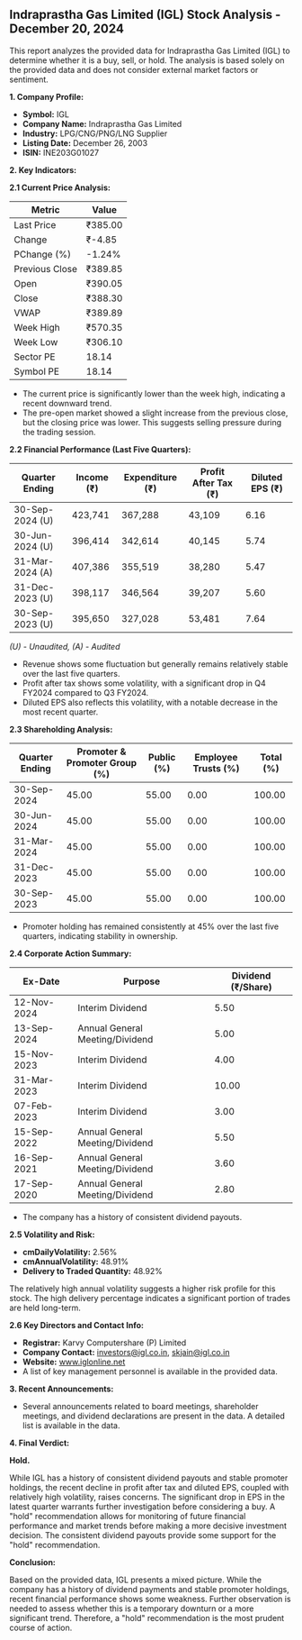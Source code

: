 ## Indraprastha Gas Limited (IGL) Stock Analysis - December 20, 2024

This report analyzes the provided data for Indraprastha Gas Limited (IGL) to determine whether it is a buy, sell, or hold.  The analysis is based solely on the provided data and does not consider external market factors or sentiment.

**1. Company Profile:**

* **Symbol:** IGL
* **Company Name:** Indraprastha Gas Limited
* **Industry:** LPG/CNG/PNG/LNG Supplier
* **Listing Date:** December 26, 2003
* **ISIN:** INE203G01027


**2. Key Indicators:**

**2.1 Current Price Analysis:**

| Metric             | Value     |
|----------------------|------------|
| Last Price          | ₹385.00    |
| Change              | ₹-4.85     |
| PChange (%)         | -1.24%     |
| Previous Close      | ₹389.85    |
| Open                | ₹390.05    |
| Close               | ₹388.30    |
| VWAP                | ₹389.89    |
| Week High           | ₹570.35    |
| Week Low            | ₹306.10    |
| Sector PE           | 18.14      |
| Symbol PE           | 18.14      |


* The current price is significantly lower than the week high, indicating a recent downward trend.
* The pre-open market showed a slight increase from the previous close, but the closing price was lower.  This suggests selling pressure during the trading session.


**2.2 Financial Performance (Last Five Quarters):**

| Quarter Ending     | Income (₹)     | Expenditure (₹) | Profit After Tax (₹) | Diluted EPS (₹) |
|----------------------|-----------------|------------------|-----------------------|-----------------|
| 30-Sep-2024 (U)    | 423,741         | 367,288           | 43,109                | 6.16            |
| 30-Jun-2024 (U)    | 396,414         | 342,614           | 40,145                | 5.74            |
| 31-Mar-2024 (A)    | 407,386         | 355,519           | 38,280                | 5.47            |
| 31-Dec-2023 (U)    | 398,117         | 346,564           | 39,207                | 5.60            |
| 30-Sep-2023 (U)    | 395,650         | 327,028           | 53,481                | 7.64            |

*(U) - Unaudited, (A) - Audited*

* Revenue shows some fluctuation but generally remains relatively stable over the last five quarters.
* Profit after tax shows some volatility, with a significant drop in Q4 FY2024 compared to Q3 FY2024.
* Diluted EPS also reflects this volatility, with a notable decrease in the most recent quarter.


**2.3 Shareholding Analysis:**

| Quarter Ending     | Promoter & Promoter Group (%) | Public (%) | Employee Trusts (%) | Total (%) |
|----------------------|-----------------------------|-------------|--------------------|-----------|
| 30-Sep-2024         | 45.00                         | 55.00       | 0.00               | 100.00    |
| 30-Jun-2024         | 45.00                         | 55.00       | 0.00               | 100.00    |
| 31-Mar-2024         | 45.00                         | 55.00       | 0.00               | 100.00    |
| 31-Dec-2023         | 45.00                         | 55.00       | 0.00               | 100.00    |
| 30-Sep-2023         | 45.00                         | 55.00       | 0.00               | 100.00    |

* Promoter holding has remained consistently at 45% over the last five quarters, indicating stability in ownership.


**2.4 Corporate Action Summary:**

| Ex-Date       | Purpose                                      | Dividend (₹/Share) |
|---------------|----------------------------------------------|--------------------|
| 12-Nov-2024   | Interim Dividend                             | 5.50               |
| 13-Sep-2024   | Annual General Meeting/Dividend               | 5.00               |
| 15-Nov-2023   | Interim Dividend                             | 4.00               |
| 31-Mar-2023   | Interim Dividend                             | 10.00              |
| 07-Feb-2023   | Interim Dividend                             | 3.00               |
| 15-Sep-2022   | Annual General Meeting/Dividend               | 5.50               |
| 16-Sep-2021   | Annual General Meeting/Dividend               | 3.60               |
| 17-Sep-2020   | Annual General Meeting/Dividend               | 2.80               |


* The company has a history of consistent dividend payouts.


**2.5 Volatility and Risk:**

* **cmDailyVolatility:** 2.56%
* **cmAnnualVolatility:** 48.91%
* **Delivery to Traded Quantity:** 48.92%

The relatively high annual volatility suggests a higher risk profile for this stock.  The high delivery percentage indicates a significant portion of trades are held long-term.


**2.6 Key Directors and Contact Info:**

* **Registrar:** Karvy Computershare (P) Limited
* **Company Contact:** investors@igl.co.in, skjain@igl.co.in
* **Website:** www.iglonline.net
*  A list of key management personnel is available in the provided data.


**3. Recent Announcements:**

* Several announcements related to board meetings, shareholder meetings, and dividend declarations are present in the data.  A detailed list is available in the data.


**4. Final Verdict:**

**Hold.**

While IGL has a history of consistent dividend payouts and stable promoter holdings, the recent decline in profit after tax and diluted EPS, coupled with relatively high volatility, raises concerns.  The significant drop in EPS in the latest quarter warrants further investigation before considering a buy.  A "hold" recommendation allows for monitoring of future financial performance and market trends before making a more decisive investment decision.  The consistent dividend payouts provide some support for the "hold" recommendation.

**Conclusion:**

Based on the provided data, IGL presents a mixed picture.  While the company has a history of dividend payments and stable promoter holdings, recent financial performance shows some weakness.  Further observation is needed to assess whether this is a temporary downturn or a more significant trend.  Therefore, a "hold" recommendation is the most prudent course of action.
